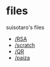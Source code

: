 # files
suisotaro's files

- [/RSA](./RSA/)
- [/scratch](./scratch/)
- [/QR](./QR/)
- [/paiza](./paiza/)
